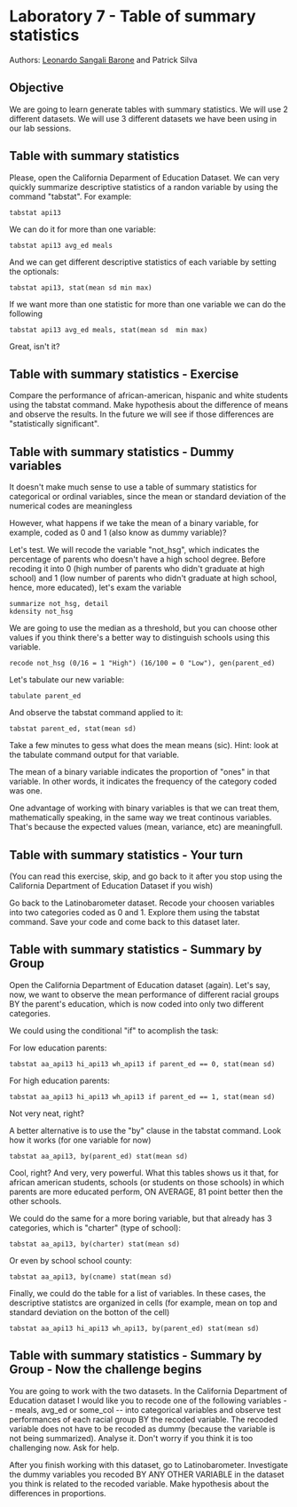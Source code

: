 # Laboratory 7 - Table of summary statistics

Authors: [Leonardo Sangali Barone](leonardo.barone@usp.br) and Patrick Silva

## Objective

We are going to learn generate tables with summary statistics. We will use 2 different datasets. We will use 3 different datasets we have been using in our lab sessions.

## Table with summary statistics

Please, open the California Deparment of Education Dataset. We can very quickly summarize descriptive statistics of a randon variable
by using the command "tabstat". For example:

```
tabstat api13
```

We can do it for more than one variable:

```
tabstat api13 avg_ed meals
```

And we can get different descriptive statistics of each variable by setting the optionals:

```
tabstat api13, stat(mean sd min max)
```

If we want more than one statistic for more than one variable we can do the following

```
tabstat api13 avg_ed meals, stat(mean sd  min max)
```

Great, isn't it?

## Table with summary statistics - Exercise

Compare the performance of african-american, hispanic and white students using the tabstat command. Make hypothesis about the difference of means and observe the results. In the future we will see if those differences are "statistically significant".

## Table with summary statistics - Dummy variables

It doesn't make much sense to use a table of summary statistics for categorical or ordinal variables, since the mean or standard deviation of the numerical codes are meaningless

However, what happens if we take the mean of a binary variable, for example, coded as 0 and 1 (also know as dummy variable)?

Let's test. We will recode the variable "not_hsg", which indicates the percentage of parents who doesn't have a high school degree. Before recoding it into 0 (high number of parents who didn't graduate at high school) and 1 (low number of parents who didn't graduate at high school, hence, more educated), let's exam the variable

```
summarize not_hsg, detail
kdensity not_hsg
```

We are going to use the median as a threshold, but you can choose other values if you think there's a better way to distinguish schools using this variable.

```
recode not_hsg (0/16 = 1 "High") (16/100 = 0 "Low"), gen(parent_ed)
```

Let's tabulate our new variable:

```
tabulate parent_ed 
```

And observe the tabstat command applied to it:

```
tabstat parent_ed, stat(mean sd)
```

Take a few minutes to gess what does the mean means (sic). Hint: look at the tabulate command output for that variable.

The mean of a binary variable indicates the proportion of "ones" in that variable. In other words, it indicates the frequency of the category coded was one.

One advantage of working with binary variables is that we can treat them, mathematically speaking, in the same way we treat continous variables. That's because the expected values (mean, variance, etc) are meaningfull.

## Table with summary statistics - Your turn

(You can read this exercise, skip, and go back to it after you stop using the California Department of Education Dataset if you wish)

Go back to the Latinobarometer dataset. Recode your choosen variables into two categories coded as 0 and 1. Explore them using the tabstat command. Save your code and come back to this dataset later.

## Table with summary statistics - Summary by Group

Open the California Department of Education dataset (again). Let's say, now, we want to observe the mean performance of different racial groups BY the parent's education, which is now coded into only two different categories.

We could using the conditional "if" to acomplish the task:

For low education parents:

```
tabstat aa_api13 hi_api13 wh_api13 if parent_ed == 0, stat(mean sd)
```

For high education parents: 

```
tabstat aa_api13 hi_api13 wh_api13 if parent_ed == 1, stat(mean sd)
```

Not very neat, right?

A better alternative is to use the "by" clause in the tabstat command. Look how it works (for one variable for now)

```
tabstat aa_api13, by(parent_ed) stat(mean sd)
```

Cool, right? And very, very powerful. What this tables shows us it that, for african american students, schools (or students on those schools) in which parents are more educated perform, ON AVERAGE, 81 point better then the other schools.

We could do the same for a more boring variable, but that already has 3 categories, which is "charter" (type of school):

```
tabstat aa_api13, by(charter) stat(mean sd)
```

Or even by school school county:

```
tabstat aa_api13, by(cname) stat(mean sd)
```

Finally, we could do the table for a list of variables. In these cases, the descriptive statistcs are organized in cells (for example, mean on top and standard deviation on the botton of the cell)

```
tabstat aa_api13 hi_api13 wh_api13, by(parent_ed) stat(mean sd)
```

## Table with summary statistics - Summary by Group - Now the challenge begins

You are going to work with the two datasets. In the California Department of Education dataset I would like you to recode one of the following variables -- meals, avg_ed or some_col -- into categorical variables and observe test performances of each racial group BY the recoded variable. The recoded variable does not have to be recoded as dummy (because the variable is not being
summarized). Analyse it. Don't worry if you think it is too challenging now. Ask for help.

After you finish working with this dataset, go to Latinobarometer. Investigate the dummy variables you recoded BY ANY OTHER VARIABLE in the dataset you think is related to the recoded variable. Make hypothesis about the differences in proportions.
